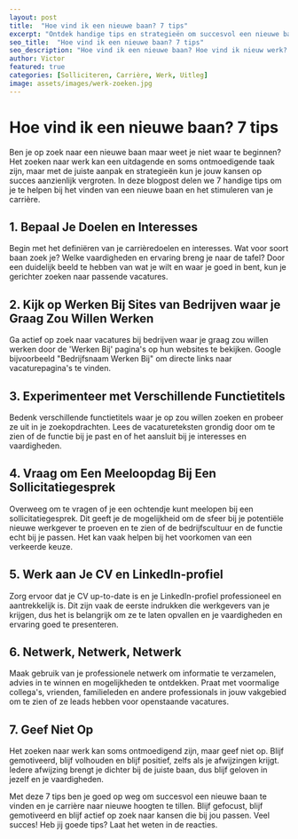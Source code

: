 ```yaml
---
layout: post
title:  "Hoe vind ik een nieuwe baan? 7 tips"
excerpt: "Ontdek handige tips en strategieën om succesvol een nieuwe baan te vinden en je carrière naar nieuwe hoogten te tillen."
seo_title:  "Hoe vind ik een nieuwe baan? 7 tips"
seo_description: "Hoe vind ik een nieuwe baan? Hoe vind ik nieuw werk? 7 handige tips voor een nieuwe job!"
author: Victor
featured: true
categories: [Solliciteren, Carrière, Werk, Uitleg]
image: assets/images/werk-zoeken.jpg
---
```


# Hoe vind ik een nieuwe baan? 7 tips

Ben je op zoek naar een nieuwe baan maar weet je niet waar te beginnen? Het zoeken naar werk kan een uitdagende en soms ontmoedigende taak zijn, maar met de juiste aanpak en strategieën kun je jouw kansen op succes aanzienlijk vergroten. In deze blogpost delen we 7 handige tips om je te helpen bij het vinden van een nieuwe baan en het stimuleren van je carrière.

## 1. Bepaal Je Doelen en Interesses

Begin met het definiëren van je carrièredoelen en interesses. Wat voor soort baan zoek je? Welke vaardigheden en ervaring breng je naar de tafel? Door een duidelijk beeld te hebben van wat je wilt en waar je goed in bent, kun je gerichter zoeken naar passende vacatures.

## 2. Kijk op Werken Bij Sites van Bedrijven waar je Graag Zou Willen Werken

Ga actief op zoek naar vacatures bij bedrijven waar je graag zou willen werken door de 'Werken Bij' pagina's op hun websites te bekijken. Google bijvoorbeeld "Bedrijfsnaam Werken Bij" om directe links naar vacaturepagina's te vinden.

## 3. Experimenteer met Verschillende Functietitels

Bedenk verschillende functietitels waar je op zou willen zoeken en probeer ze uit in je zoekopdrachten. Lees de vacatureteksten grondig door om te zien of de functie bij je past en of het aansluit bij je interesses en vaardigheden.

## 4. Vraag om Een Meeloopdag Bij Een Sollicitatiegesprek

Overweeg om te vragen of je een ochtendje kunt meelopen bij een sollicitatiegesprek. Dit geeft je de mogelijkheid om de sfeer bij je potentiële nieuwe werkgever te proeven en te zien of de bedrijfscultuur en de functie echt bij je passen. Het kan vaak helpen bij het voorkomen van een verkeerde keuze.

## 5. Werk aan Je CV en LinkedIn-profiel

Zorg ervoor dat je CV up-to-date is en je LinkedIn-profiel professioneel en aantrekkelijk is. Dit zijn vaak de eerste indrukken die werkgevers van je krijgen, dus het is belangrijk om ze te laten opvallen en je vaardigheden en ervaring goed te presenteren.

## 6. Netwerk, Netwerk, Netwerk

Maak gebruik van je professionele netwerk om informatie te verzamelen, advies in te winnen en mogelijkheden te ontdekken. Praat met voormalige collega's, vrienden, familieleden en andere professionals in jouw vakgebied om te zien of ze leads hebben voor openstaande vacatures.

## 7. Geef Niet Op

Het zoeken naar werk kan soms ontmoedigend zijn, maar geef niet op. Blijf gemotiveerd, blijf volhouden en blijf positief, zelfs als je afwijzingen krijgt. Iedere afwijzing brengt je dichter bij de juiste baan, dus blijf geloven in jezelf en je vaardigheden.

Met deze 7 tips ben je goed op weg om succesvol een nieuwe baan te vinden en je carrière naar nieuwe hoogten te tillen. Blijf gefocust, blijf gemotiveerd en blijf actief op zoek naar kansen die bij jou passen. Veel succes!
Heb jij goede tips? Laat het weten in de reacties.
